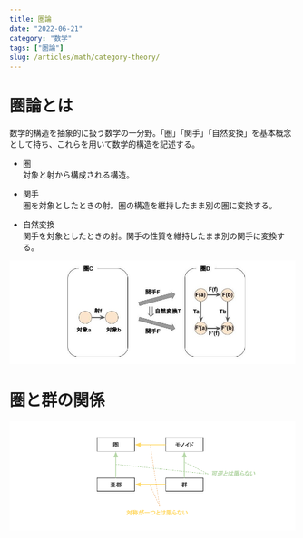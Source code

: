 ```yaml
---
title: 圏論
date: "2022-06-21"
category: "数学"
tags: ["圏論"]
slug: /articles/math/category-theory/
---
```


# 圏論とは
数学的構造を抽象的に扱う数学の一分野。「圏」「関手」「自然変換」を基本概念として持ち、これらを用いて数学的構造を記述する。

+ 圏  
    対象と射から構成される構造。

+ 関手  
    圏を対象としたときの射。圏の構造を維持したまま別の圏に変換する。

+ 自然変換  
    関手を対象としたときの射。関手の性質を維持したまま別の関手に変換する。

![category](./category.jpg)

# 圏と群の関係

![category](./category-from-group.png)
